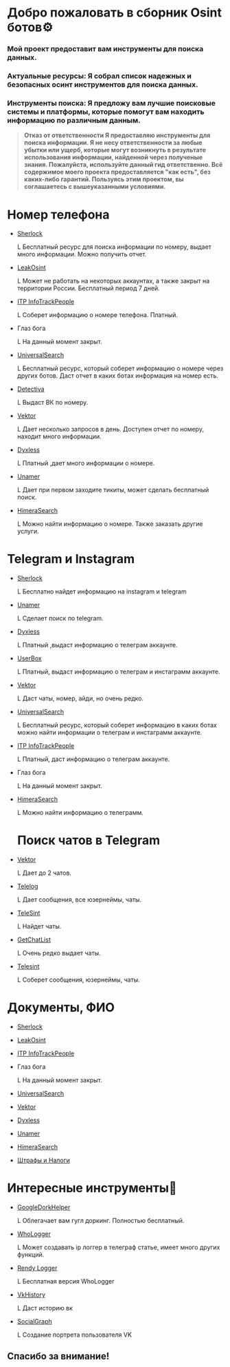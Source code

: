 # Добро пожаловать в сборник Osint ботов⚙

###  Мой проект предоставит вам инструменты для поиска данных.
### Актуальные ресурсы: Я собрал список надежных и безопасных осинт инструментов для поиска данных.
### Инструменты поиска: Я предложу вам лучшие поисковые системы и платформы, которые помогут вам находить информацию по различным данным.

> **Отказ от ответственности Я предоставляю инструменты для поиска информации. Я не несу ответственности за любые убытки или ущерб, которые могут возникнуть в результате использования информации, найденной через полученые знания. Пожалуйста, используйте данный гид ответственно. Всё содержимое моего проекта предоставляется "как есть", без каких-либо гарантий. Пользуясь этим проектом, вы соглашаетесь с вышеуказанными условиями.**

# Номер телефона
- [Sherlock](https://t.me/FabricAnalys_bot?start=_ref_u42Yg5_hIEA7J)

  L Бесплатный ресурс для поиска информации по номеру, выдает много информации. Можно получить отчет.
- [LeakOsint](https://t.me/anotherLeakOSINTrobotbot?start=ErwkQTs)

  L Может не работать на некоторых аккаунтах, а также закрыт на территории России. Бесплатный период 7 дней.

- [ITP InfoTrackPeople](https://referral.infotrackpeople.org?ref=759cec8d-3c0f-4bbc-9df0-2630c3211d08)

  L Соберет информацию о номере телефона. Платный.
  
- Глаз бога

  L На данный момент закрыт.

- [UniversalSearch](https://t.me/UniversalSearchWowBot)

  L Бесплатный ресурс, который соберет информацию о номере через других ботов. Даст отчет в каких ботах информация на номер есть.
  
- [Detectiva](@reserv_detectiva_bot)

  L Выдаст ВК по номеру.

- [Vektor](@Ru_VEKTORbot)

  L Дает несколько запросов в день. Доступен отчет по номеру, находит много информации.

- [Dyxless](https://t.me/Dyxless_OSINTs_Bot?start=7663419422)

  L Платный ,дает много информации о номере.

- [Unamer](https://t.me/unamer_bot?start=ref-lpAmKNJdh0W5ZPrb)

  L Дает при первом заходите тикиты, может сделать бесплатный поиск.

- [HimeraSearch](https://t.me/HimeraSearch_super_bot?start=7663419422)

  L Можно найти информацию о номере. Также заказать другие услуги.


# Telegram и Instagram

- [Sherlock](https://t.me/FabricAnalys_bot?start=_ref_u42Yg5_hIEA7J)

  L Бесплатно найдет информацию на instagram и telegram

- [Unamer](https://t.me/unamer_bot?start=ref-lpAmKNJdh0W5ZPrb)

  L Сделает поиск по telegram.

- [Dyxless](https://t.me/Dyxless_OSINTs_Bot?start=7663419422)

  L Платный ,выдаст информацию о телеграм аккаунте.

- [UserBox](https://t.me/userbox_amiri_bot?start=NzY2MzQxOTQyMg)

  L Платный, выдаст информацию о телеграм и инстаграмм аккаунте.

- [Vektor](@Ru_VEKTORbot)

  L Даст чаты, номер, айди, но очень редко.

- [UniversalSearch](@UniversalSearchOfBot)

  L Бесплатный ресурс, который соберет информацию в каких ботах можно найти информации о телеграм и инстаграмм аккаунте.

- [ITP InfoTrackPeople](https://referral.infotrackpeople.org?ref=759cec8d-3c0f-4bbc-9df0-2630c3211d08)

  L Платный, даст информацию о телеграм аккаунте.

- Глаз бога

  L На данный момент закрыт.

- [HimeraSearch](https://t.me/HimeraSearch_super_bot?start=7663419422)

  L Можно найти информацию о телеграмм.

  # Поиск чатов в Telegram

- [Vektor](@Ru_VEKTORbot)

  L Дает до 2 чатов.

- [Telelog](https://t.me/Hsvdvggbot?start=01011E80C6C801000000)

  L Дает сообщения, все юзернеймы, чаты.

- [TeleSint](https://t.me/telesint_2025_bot?start=ref_493920d12a)

  L Найдет чаты.

- [GetChatList](https://t.me/getchatlistbot)

  L Очень редко выдает чаты.

- [Telesint](https://t.me/PivoScanBot?start=7663419422)

  L Соберет сообщения, юзернеймы, чаты.

# Документы, ФИО 

- [Sherlock](https://t.me/FabricAnalys_bot?start=_ref_u42Yg5_hIEA7J)

- [LeakOsint](https://t.me/anotherLeakOSINTrobotbot?start=ErwkQTs)

- [ITP InfoTrackPeople](https://referral.infotrackpeople.org?ref=759cec8d-3c0f-4bbc-9df0-2630c3211d08)

- Глаз бога

  L На данный момент закрыт.

- [UniversalSearch](@UniversalSearchOfBot)

- [Vektor](@Ru_VEKTORbot)

- [Dyxless](https://t.me/Dyxless_OSINTs_Bot?start=7663419422)

- [Unamer](https://t.me/unamer_bot?start=ref-lpAmKNJdh0W5ZPrb)

- [HimeraSearch](https://t.me/HimeraSearch_super_bot?start=7663419422)

- [Штрафы и Налоги](@ShtrafKZBot)


# Интересные инструменты🔧


- [GoogleDorkHelper](https://t.me/testfgcamfbot)

  L Облегачает вам гугл доркинг. Полностью бесплатный.                      

- [WhoLogger](https://t.me/WhoLoggerBot?start=7996082768)

  L Может создавать ip логгер в телеграф статье, имеет много других функций.
- [Rendy Logger](https://t.me/rendyloggerbot)

  L Бесплатная версия WhoLogger                                             

- [VkHistory](https://t.me/VKHistoryRobot)

  L  Даст историю вк

- [SocialGraph](https://t.me/social_graph_osint_bot?start=7663419423)

  L Создание портрета пользователя VK


## Спасибо за внимание! 


  
  

